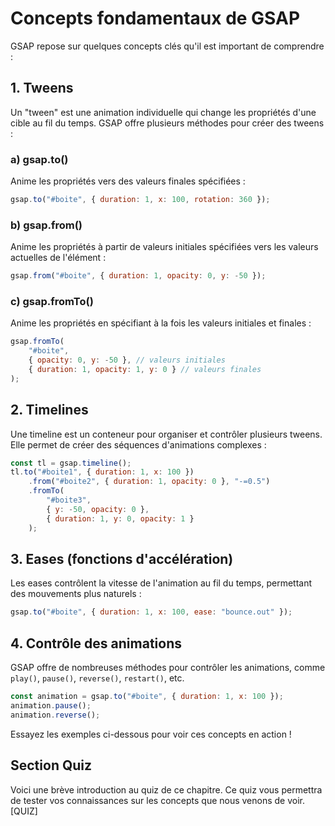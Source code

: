 # Concepts fondamentaux de GSAP

GSAP repose sur quelques concepts clés qu'il est important de comprendre :

## 1. Tweens

Un "tween" est une animation individuelle qui change les propriétés d'une cible au fil du temps. GSAP offre plusieurs méthodes pour créer des tweens :

### a) gsap.to()

Anime les propriétés vers des valeurs finales spécifiées :

```javascript
gsap.to("#boite", { duration: 1, x: 100, rotation: 360 });
```

### b) gsap.from()

Anime les propriétés à partir de valeurs initiales spécifiées vers les valeurs actuelles de l'élément :

```javascript
gsap.from("#boite", { duration: 1, opacity: 0, y: -50 });
```

### c) gsap.fromTo()

Anime les propriétés en spécifiant à la fois les valeurs initiales et finales :

```javascript
gsap.fromTo(
	"#boite",
	{ opacity: 0, y: -50 }, // valeurs initiales
	{ duration: 1, opacity: 1, y: 0 } // valeurs finales
);
```

## 2. Timelines

Une timeline est un conteneur pour organiser et contrôler plusieurs tweens. Elle permet de créer des séquences d'animations complexes :

```javascript
const tl = gsap.timeline();
tl.to("#boite1", { duration: 1, x: 100 })
	.from("#boite2", { duration: 1, opacity: 0 }, "-=0.5")
	.fromTo(
		"#boite3",
		{ y: -50, opacity: 0 },
		{ duration: 1, y: 0, opacity: 1 }
	);
```

## 3. Eases (fonctions d'accélération)

Les eases contrôlent la vitesse de l'animation au fil du temps, permettant des mouvements plus naturels :

```javascript
gsap.to("#boite", { duration: 1, x: 100, ease: "bounce.out" });
```

## 4. Contrôle des animations

GSAP offre de nombreuses méthodes pour contrôler les animations, comme `play()`, `pause()`, `reverse()`, `restart()`, etc.

```javascript
const animation = gsap.to("#boite", { duration: 1, x: 100 });
animation.pause();
animation.reverse();
```

Essayez les exemples ci-dessous pour voir ces concepts en action !

## Section Quiz

Voici une brève introduction au quiz de ce chapitre. Ce quiz vous permettra de tester vos connaissances sur les concepts que nous venons de voir.
[QUIZ]
